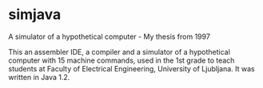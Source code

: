 # simjava
A simulator of a hypothetical computer - My thesis from 1997

This an assembler IDE, a compiler and a simulator of a hypothetical computer with 15 machine commands, used in the 1st grade to teach students at Faculty of Electrical Engineering, University of Ljubljana. It was written in Java 1.2.
